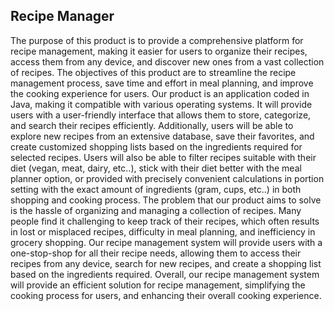 ## Recipe Manager

The purpose of this product is to provide a comprehensive platform for recipe management, making it
easier for users to organize their recipes, access them from any device, and discover new ones from a vast
collection of recipes. The objectives of this product are to streamline the recipe management process,
save time and effort in meal planning, and improve the cooking experience for users.
Our product is an application coded in Java, making it compatible with various operating systems. It
will provide users with a user-friendly interface that allows them to store, categorize, and search their
recipes efficiently. Additionally, users will be able to explore new recipes from an extensive database,
save their favorites, and create customized shopping lists based on the ingredients required for selected
recipes. Users will also be able to filter recipes suitable with their diet (vegan, meat, dairy, etc..), stick
with their diet better with the meal planner option, or provided with precisely convenient calculations in
portion setting with the exact amount of ingredients (gram, cups, etc..) in both shopping and cooking
process.
The problem that our product aims to solve is the hassle of organizing and managing a collection of recipes.
Many people find it challenging to keep track of their recipes, which often results in lost or misplaced
recipes, difficulty in meal planning, and inefficiency in grocery shopping. Our recipe management system
will provide users with a one-stop-shop for all their recipe needs, allowing them to access their recipes
from any device, search for new recipes, and create a shopping list based on the ingredients required.
Overall, our recipe management system will provide an efficient solution for recipe management, simplifying the cooking process for users, and enhancing their overall cooking experience.